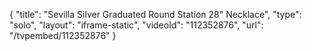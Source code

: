 {
    "title": "Sevilla Silver Graduated Round Station 28\" Necklace",
    "type": "solo",
    "layout": "iframe-static",
    "videoId": "112352876",
    "url": "\/tvpembed\/112352876"
}